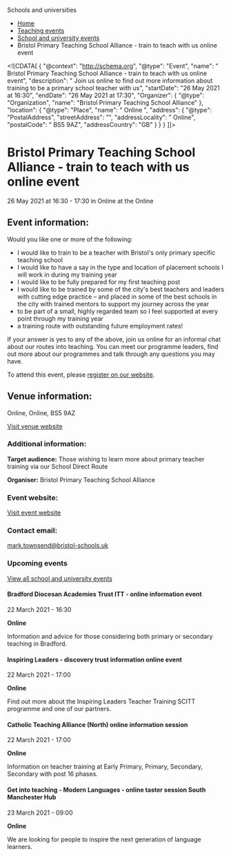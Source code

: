 Schools and universities

*   [Home](/)
*   [Teaching events](/teaching-events)
*   [School and university events](/teaching-events/training-provider-events)
*   Bristol Primary Teaching School Alliance - train to teach with us online event

<!\[CDATA\[ { "@context": "http://schema.org", "@type": "Event", "name": " Bristol Primary Teaching School Alliance - train to teach with us online event", "description": " Join us online to find out more information about training to be a primary school teacher with us", "startDate": "26 May 2021 at 16:30", "endDate": "26 May 2021 at 17:30", "Organizer": { "@type": "Organization", "name": "Bristol Primary Teaching School Alliance" }, "location": { "@type": "Place", "name": " Online ", "address": { "@type": "PostalAddress", "streetAddress": "", "addressLocality": " Online", "postalCode": " BS5 9AZ", "addressCountry": "GB" } } } \]\]>

Bristol Primary Teaching School Alliance - train to teach with us online event
==============================================================================

26 May 2021 at 16:30 - 17:30 in Online at the Online

Event information:
------------------

Would you like one or more of the following:

*   I would like to train to be a teacher with Bristol's only primary specific teaching school
*   I would like to have a say in the type and location of placement schools I will work in during my training year
*   I would like to be fully prepared for my first teaching post
*   I would like to be trained by some of the city's best teachers and leaders with cutting edge practice – and placed in some of the best schools in the city with trained mentors to support my journey across the year
*   to be part of a small, highly regarded team so I feel supported at every point through my training year
*   a training route with outstanding future employment rates!

If your answer is yes to any of the above, join us online for an informal chat about our routes into teaching. You can meet our programme leaders, find out more about our programmes and talk through any questions you may have.

To attend this event, please [register on our website](https://bptsa.org/initial-teacher-training/).

Venue information:
------------------

Online, Online, BS5 9AZ

[Visit venue website](https://bptsa.org/initial-teacher-training/ "Online")

### Additional information:

**Target audience:** Those wishing to learn more about primary teacher training via our School Direct Route

**Organiser:** Bristol Primary Teaching School Alliance

### Event website:

[Visit event website](https://bptsa.org/initial-teacher-training/)

### Contact email:

[mark.townsend@bristol-schools.uk](mailto:mark.townsend@bristol-schools.uk)

### Upcoming events

[View all school and university events](/teaching-events/training-provider-events)

[](/teaching-events/training-provider-events/210322-bradford-diocesan-academies-trust-itt-online-information-event)

#### Bradford Diocesan Academies Trust ITT - online information event

22 March 2021 - 16:30

**Online**

Information and advice for those considering both primary or secondary teaching in Bradford.

[](/teaching-events/training-provider-events/210322-inspiring-leaders-discovery-trust-information-online-event)

#### Inspiring Leaders - discovery trust information online event

22 March 2021 - 17:00

**Online**

Find out more about the Inspiring Leaders Teacher Training SCITT programme and one of our partners.

[](/teaching-events/training-provider-events/210322-catholic-teaching-alliance-north-online-information-session)

#### Catholic Teaching Alliance (North) online information session

22 March 2021 - 17:00

**Online**

Information on teacher training at Early Primary, Primary, Secondary, Secondary with post 16 phases.

[](/teaching-events/training-provider-events/210323-get-into-teaching-modern-languages-online-taster-session-south-manchester-hub)

#### Get into teaching - Modern Languages - online taster session South Manchester Hub

23 March 2021 - 09:00

**Online**

We are looking for people to inspire the next generation of language learners.